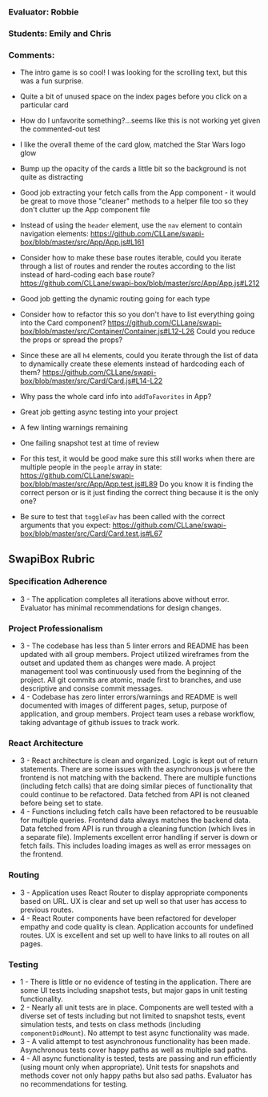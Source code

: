 ### Evaluator: Robbie
### Students: Emily and Chris
### Comments:

* The intro game is so cool! I was looking for the scrolling text, but this was a fun surprise.
* Quite a bit of unused space on the index pages before you click on a particular card
* How do I unfavorite something?...seems like this is not working yet given the commented-out test
* I like the overall theme of the card glow, matched the Star Wars logo glow
* Bump up the opacity of the cards a little bit so the background is not quite as distracting

* Good job extracting your fetch calls from the App component - it would be great to move those "cleaner" methods to a helper file too so they don't clutter up the App component file
* Instead of using the `header` element, use the `nav` element to contain navigation elements: https://github.com/CLLane/swapi-box/blob/master/src/App/App.js#L161
* Consider how to make these base routes iterable, could you iterate through a list of routes and render the routes according to the list instead of hard-coding each base route? https://github.com/CLLane/swapi-box/blob/master/src/App/App.js#L212
* Good job getting the dynamic routing going for each type
* Consider how to refactor this so you don't have to list everything going into the Card component? https://github.com/CLLane/swapi-box/blob/master/src/Container/Container.js#L12-L26 Could you reduce the props or spread the props?
* Since these are all `h4` elements, could you iterate through the list of data to dynamically create these elements instead of hardcoding each of them? https://github.com/CLLane/swapi-box/blob/master/src/Card/Card.js#L14-L22
* Why pass the whole card info into `addToFavorites` in App?

* Great job getting async testing into your project
* A few linting warnings remaining
* One failing snapshot test at time of review
* For this test, it would be good make sure this still works when there are multiple people in the `people` array in state: https://github.com/CLLane/swapi-box/blob/master/src/App/App.test.js#L89 Do you know it is finding the correct person or is it just finding the correct thing because it is the only one? 
* Be sure to test that `toggleFav` has been called with the correct arguments that you expect: https://github.com/CLLane/swapi-box/blob/master/src/Card/Card.test.js#L67


## SwapiBox Rubric

### Specification Adherence

* 3 - The application completes all iterations above without error. Evaluator has minimal recommendations for design changes.

### Project Professionalism

* 3 - The codebase has less than 5 linter errors and README has been updated with all group members. Project utilized wireframes from the outset and updated them as changes were made. A project management tool was continuously used from the beginning of the project.  All git commits are atomic, made first to branches, and use descriptive and consise commit messages. 
* 4 - Codebase has zero linter errors/warnings and README is well documented with images of different pages, setup, purpose of application, and group members. Project team uses a rebase workflow, taking advantage of github issues to track work.

### React Architecture

* 3 - React architecture is clean and organized.  Logic is kept out of return statements.  There are some issues with the asynchronous js where the frontend is not matching with the backend.  There are multiple functions (including fetch calls) that are doing similar pieces of functionality that could continue to be refactored. Data fetched from API is not cleaned before being set to state.
* 4 - Functions including fetch calls have been refactored to be reusuable for multiple queries.  Frontend data always matches the backend data.  Data fetched from API is run through a cleaning function (which lives in a separate file).  Implements excellent error handling if server is down or fetch fails.  This includes loading images as well as error messages on the frontend.

### Routing

* 3 - Application uses React Router to display appropriate components based on URL.  UX is clear and set up well so that user has access to previous routes.
* 4 - React Router components have been refactored for developer empathy and code quality is clean.  Application accounts for undefined routes. UX is excellent and set up well to have links to all routes on all pages.

### Testing

* 1 - There is little or no evidence of testing in the application.  There are some UI tests including snapshot tests, but major gaps in unit testing functionality.
* 2 - Nearly all unit tests are in place. Components are well tested with a diverse set of tests including but not limited to snapshot tests, event simulation tests, and tests on class methods (including `componentDidMount`).  No attempt to test async functionality was made.
* 3 - A valid attempt to test asynchronous functionality has been made.  Asynchronous tests cover happy paths as well as multiple sad paths.
* 4 - All async functionality is tested, tests are passing and run efficiently (using mount only when appropriate).  Unit tests for snapshots and methods cover not only happy paths but also sad paths.  Evaluator has no recommendations for testing.